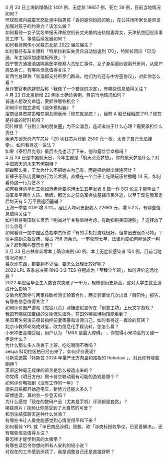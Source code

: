4 月 23 日上海新增确诊 1401 例、无症状 19657 例、死亡 39 例，目前当地情况如何？  
环球影城内威震天怒批竖中指男孩「丢的是你妈妈的脸」，在公共场所家长是否该加强对孩子的约束力？该怎么做？  
如何看待一女子实名举报天津航空机长丈夫婚内出轨抛妻弃女，天津航空回应涉事员工停飞，事情后续发展如何？  
如何看待网传小米裁员北航 2022 届应届生？  
如何看待有车主爆料「特斯拉刹车失灵且自动加速到 170」，特斯拉回应「已沟通，车主误踩加速踏板所致」？  
西宁警方通报酒店隔离医学观察人员坠亡事件，女子身系窗纱欲离开房间，从窗户高坠身亡，有哪些信息值得关注？  
新西兰总理称「新澳都支持所罗门群岛，他们为何还与中方签协议」，对此你怎么看？  
反诈警官老陈辞职后称「我做了一个错误的决定」，有哪些信息值得关注？  
4 月 23 日北京新增 22 例本土确诊病例，目前当地情况如何？  
普通人想改变命运，要抓住哪些机会？  
如何评价独立游戏《退休模拟器》？  
招商证券首席策略在朋友圈表示「现在就是底！」，目前 A 股已经触底了吗？现在是抄底的好时机吗？  
网传微信「分割上海的朋友圈」为不实消息，造谣者出于什么心理？需要承担什么责任？  
余承东谈天价汽车芯片「20 块钱芯片炒到 2500 元一枚，太贵了自己无法接受」，如何看待这一说法？  
如果《泰坦尼克号》最后杰克也活了下来，他和露丝会幸福吗？  
4 月 24 日是中国航天日，今年主题是「航天点亮梦想」，你的航天梦是什么？对中国航天的未来有何期待？  
貂蝉那么美，王允为什么不把她占为己有，而是把她献出使连环计？  
新裤子乐队庞宽举办行为艺术展，直播在一个台子上吃喝玩乐拉撒睡 14 天，如何看待这一行为艺术？  
如何看待清华化工张如范老师要求博士生五年发表 8 篇一作 SCI 论文才能毕业？  
乌军拿平民作人质、盾牌，那怎么之前乌军会放基辅市民外逃，以至于现在俄军走后每天有 5 万平民返回基辅？  
上海一季度 GDP 增 3.1%，居民人均可支配收入 22663 元，增 5.2%，有哪些信息值得关注？  
如何看待美国财长表示「削减对华关税值得考虑，有助抑制美国通胀」？这释放了什么信号？  
如何看待一加中国区总裁李杰所讲「有的手机打游戏很好，但拿出去很杀马特」？  
快手原副总裁受贿、侵占 756 万余元，一审获刑七年，法律角度如何解读这一判决？起到哪些警示作用？  
4 月 23 日吉林省新增本土确诊病例 60 例、本土无症状感染者 154 例，目前当地情况如何？  
每次炸东西，都要剩不少油，要怎么处理比较好呢？  
2022 LPL 春季总决赛 RNG 3:2 TES 夺冠成为「至臻全华班」，如何评价这场比赛？  
2022 年应届毕业生人数首次突破了一千万，规模创历史新高，这对大学生就业造成什么影响？  
安徽合肥暂停与两家核酸检测实验室合作，两实验室曾几次出具「假阳性」报告，有哪些信息值得关注？  
如何评价国产游戏《鬼谷八荒》涉嫌虚假宣传在「创意工坊」上玩文字游戏？  
我国有哪些国宝级的文物流失海外，在国外哪些博物馆能看到？  
美国著名男演员德普指控前妻家暴和诽谤自己，如何看待这一舆论的反转？  
北京市教师轮岗成效低，改为信息化手段流转，您怎么看？  
小米冲击高端受阻，用户认为 「MIUI 是最大障碍」 ，你觉得小米冲高的关键一步是什么？  
为什么那么多人热衷于上班，吃吃喝喝不香吗？  
aespa 科切拉饭拍已经出来了，如何评价表现?  
马斯克透露「特斯拉 2024 年量产无方向盘和踏板的 Robotaxi 」，对此你有哪些期待？  
英语这种毫无规律的语言是怎么被造出来的？  
你觉得《明日方舟》跟卡普空联动最有可能的游戏是哪个？  
如何评价电视剧《没有工作的一年》？  
德系日系都开始造电车，新势力还能火多久？  
研博连读，真的会一步登天吗？  
为什么感觉「现在的数码产品（尤其是手机）评测都是套路」？  
哪些照片 / 视频让你感受到了大自然的可爱？  
和羽生结弦聊天是种什么体验？  
有哪些书让人看完能感觉到心情变得平和下来？  
如何看待 YPL 就「辛巴商品涉假」致歉，称「涉商标授权争议，已妥善解决」，还有哪些信息值得关注？  
要怎样才能学到真的太极拳？  
有哪些读后令你想向所有人安利的轻小说？  
对现在的工作感到厌烦了，我是调整自己还是直接辞职？  
